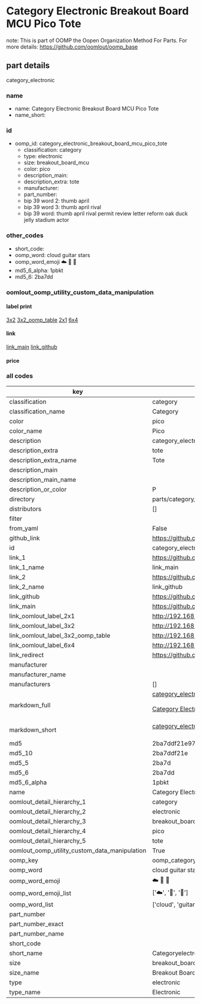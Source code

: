 # Category Electronic Breakout Board MCU Pico Tote  

note: This is part of OOMP the Oopen Organization Method For Parts. For more details: https://github.com/oomlout/oomp_base

##  part details
  



category_electronic



### name
* name: Category Electronic Breakout Board MCU Pico Tote
* name_short: 
### id
* oomp_id: category_electronic_breakout_board_mcu_pico_tote
  * classification: category
  * type: electronic
  * size: breakout_board_mcu
  * color: pico
  * description_main: 
  * description_extra: tote
  * manufacturer: 
  * part_number: 
  * bip 39 word 2: thumb april
  * bip 39 word 3: thumb april rival
  * bip 39 word: thumb april rival permit review letter reform oak duck jelly stadium actor

### other_codes
* short_code: 
* oomp_word: cloud guitar stars
* oomp_word_emoji :cloud: :guitar: :stars:
* md5_6_alpha: 1pbkt
* md5_6: 2ba7dd






### oomlout_oomp_utility_custom_data_manipulation
#### label print
[3x2](http://192.168.1.245:1112/?label=oomp%201pbkt)
[3x2_oomp_table](http://192.168.1.108:1112/?label=oomp%201pbkt)
[2x1](http://192.168.1.242:1112/?label=oomp%201pbkt)
[6x4](http://192.168.1.55:1112/?label=oomp%201pbkt)    

#### link

[link_main](https://github.com/oomlout/oomlout_oomp_version_1_messy/tree/main/parts/category_electronic_breakout_board_mcu_pico_tote) [link_github](https://github.com/oomlout/oomlout_oomp_version_1_messy/tree/main/parts/category_electronic_breakout_board_mcu_pico_tote)                             

#### price







### all codes 
| key | value |  
| --- | --- |  
| classification | category |  
| classification_name | Category |  
| color | pico |  
| color_name | Pico |  
| description | category_electronic |  
| description_extra | tote |  
| description_extra_name | Tote |  
| description_main |  |  
| description_main_name |  |  
| description_or_color | P  |  
| directory | parts/category_electronic_breakout_board_mcu_pico_tote |  
| distributors | [] |  
| filter |  |  
| from_yaml | False |  
| github_link | https://github.com/oomlout/oomlout_oomp_part_src/tree/main/parts/category_electronic_breakout_board_mcu_pico_tote |  
| id | category_electronic_breakout_board_mcu_pico_tote |  
| link_1 | https://github.com/oomlout/oomlout_oomp_version_1_messy/tree/main/parts/category_electronic_breakout_board_mcu_pico_tote |  
| link_1_name | link_main |  
| link_2 | https://github.com/oomlout/oomlout_oomp_version_1_messy/tree/main/parts/category_electronic_breakout_board_mcu_pico_tote |  
| link_2_name | link_github |  
| link_github | https://github.com/oomlout/oomlout_oomp_version_1_messy/tree/main/parts/category_electronic_breakout_board_mcu_pico_tote |  
| link_main | https://github.com/oomlout/oomlout_oomp_version_1_messy/tree/main/parts/category_electronic_breakout_board_mcu_pico_tote |  
| link_oomlout_label_2x1 | http://192.168.1.242:1112/?label=oomp%201pbkt |  
| link_oomlout_label_3x2 | http://192.168.1.245:1112/?label=oomp%201pbkt |  
| link_oomlout_label_3x2_oomp_table | http://192.168.1.108:1112/?label=oomp%201pbkt |  
| link_oomlout_label_6x4 | http://192.168.1.55:1112/?label=oomp%201pbkt |  
| link_redirect | https://github.com/oomlout/oomlout_oomp_version_1_messy/tree/main/parts/category_electronic_breakout_board_mcu_pico_tote |  
| manufacturer |  |  
| manufacturer_name |  |  
| manufacturers | [] |  
| markdown_full | [category_electronic_breakout_board_mcu_pico_tote](none)<br>[](none)<br>[Category Electronic Breakout Board Mcu Pico Tote](none)<br><br> |  
| markdown_short | [category_electronic_breakout_board_mcu_pico_tote](none)<br><br> |  
| md5 | 2ba7ddf21e97d68a025c4a337542bf0b |  
| md5_10 | 2ba7ddf21e |  
| md5_5 | 2ba7d |  
| md5_6 | 2ba7dd |  
| md5_6_alpha | 1pbkt |  
| name | Category Electronic Breakout Board MCU Pico Tote |  
| oomlout_detail_hierarchy_1 | category |  
| oomlout_detail_hierarchy_2 | electronic |  
| oomlout_detail_hierarchy_3 | breakout_board_mcu |  
| oomlout_detail_hierarchy_4 | pico |  
| oomlout_detail_hierarchy_5 | tote |  
| oomlout_oomp_utility_custom_data_manipulation | True |  
| oomp_key | oomp_category_electronic_breakout_board_mcu_pico_tote |  
| oomp_word | cloud guitar stars |  
| oomp_word_emoji | :cloud: :guitar: :stars: |  
| oomp_word_emoji_list | [':cloud:', ':guitar:', ':stars:'] |  
| oomp_word_list | ['cloud', 'guitar', 'stars'] |  
| part_number |  |  
| part_number_exact |  |  
| part_number_name |  |  
| short_code |  |  
| short_name | Categoryelectronic |  
| size | breakout_board_mcu |  
| size_name | Breakout Board MCU |  
| type | electronic |  
| type_name | Electronic |  
